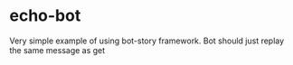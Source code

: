 # echo-bot

Very simple example of using bot-story framework. Bot should just replay the same message as get
